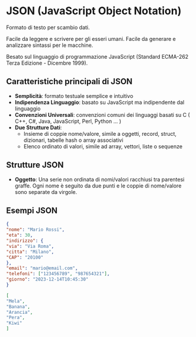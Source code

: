 # JSON (JavaScript Object Notation)

Formato di testo per scambio dati.

Facile da leggere e scrivere per gli esseri umani.
Facile da generare e analizzare sintassi per le macchine.

Besato sul linguaggio di programmazione JavaScript (Standard ECMA-262 Terza Edizione - Dicembre 1999).

## Caratteristiche principali di JSON

- **Semplicità**: formato testuale semplice e intuitivo
- **Indipendenza Linguaggio**: basato su JavaScript ma indipendente dal linguaggio
- **Convenzioni Universali**: convenzioni comuni dei linguaggi basati su C ( C++, C#, Java, JavaScript, Perl, Python ... )
- **Due Strutture Dati**:
    - Insieme di coppie nome/valore, simile a oggetti, record, struct, dizionari, tabelle hash o array associativi
    - Elenco ordinato di valori, simile ad array, vettori, liste o sequenze

## Strutture JSON

- **Oggetto**: Una serie non ordinata di nomi/valori racchiusi tra parentesi graffe.
  Ogni nome è seguito da due punti e le coppie di nome/valore sono separate da virgole.

## Esempi JSON

```json
{
"nome": "Mario Rossi",
"eta": 30,
"indirizzo": {
"via": "Via Roma",
"citta": "Milano",
"CAP": "20100"
},
"email": "mario@email.com",
"telefoni": ["123456789", "987654321"],
"giorno": "2023-12-14T10:45:30"
}
```

```json
[
"Mela",
"Banana",
"Arancia",
"Pera",
"Kiwi"
]
```
